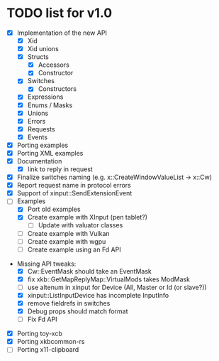 # TODO list for v1.0

 - [x] Implementation of the new API
    - [x] Xid
    - [x] Xid unions
    - [x] Structs
        - [x] Accessors
        - [x] Constructor
    - [x] Switches
        - [x] Constructors
    - [x] Expressions
    - [x] Enums / Masks
    - [x] Unions
    - [x] Errors
    - [x] Requests
    - [x] Events
 - [x] Porting examples
 - [x] Porting XML examples
 - [x] Documentation
    - [x] link to reply in request
 - [x] Finalize switches naming (e.g. x::CreateWindowValueList -> x::Cw)
 - [x] Report request name in protocol errors
 - [x] Support of xinput::SendExtensionEvent
 - [ ] Examples
    - [x] Port old examples
    - [x] Create example with XInput (pen tablet?)
        - [ ] Update with valuator classes
    - [ ] Create example with Vulkan
    - [ ] Create example with wgpu
    - [ ] Create example using an Fd API
 - Missing API tweaks:
    - [x] Cw::EventMask should take an EventMask
    - [x] fix xkb::GetMapReplyMap::VirtualMods takes ModMask
    - [ ] use altenum in xinput for Device (All, Master or Id (or slave?))
    - [x] xinput::ListInputDevice has incomplete InputInfo
    - [x] remove fieldrefs in switches
    - [x] Debug props should match format
    - [ ] Fix Fd API
 - [x] Porting toy-xcb
 - [x] Porting xkbcommon-rs
 - [ ] Porting x11-clipboard
